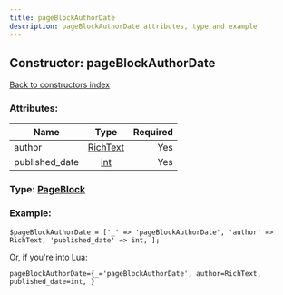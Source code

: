 ```yaml
---
title: pageBlockAuthorDate
description: pageBlockAuthorDate attributes, type and example
---
```

## Constructor: pageBlockAuthorDate  
[Back to constructors index](index.md)



### Attributes:

| Name     |    Type       | Required |
|----------|:-------------:|---------:|
|author|[RichText](../types/RichText.md) | Yes|
|published\_date|[int](../types/int.md) | Yes|



### Type: [PageBlock](../types/PageBlock.md)


### Example:

```
$pageBlockAuthorDate = ['_' => 'pageBlockAuthorDate', 'author' => RichText, 'published_date' => int, ];
```  

Or, if you're into Lua:  


```
pageBlockAuthorDate={_='pageBlockAuthorDate', author=RichText, published_date=int, }

```



